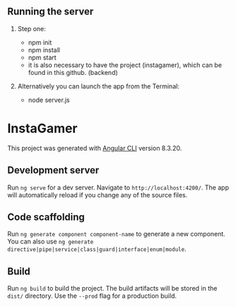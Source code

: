 ## Running the server

1) Step one:
    * npm init
    * npm install
    * npm start
    * it is also necessary to have the project (instagamer), which can be found in this github. (backend)

2) Alternatively you can launch the app from the Terminal:

    * node server.js

# InstaGamer

This project was generated with [Angular CLI](https://github.com/angular/angular-cli) version 8.3.20.

## Development server

Run `ng serve` for a dev server. Navigate to `http://localhost:4200/`. The app will automatically reload if you change any of the source files.

## Code scaffolding

Run `ng generate component component-name` to generate a new component. You can also use `ng generate directive|pipe|service|class|guard|interface|enum|module`.

## Build

Run `ng build` to build the project. The build artifacts will be stored in the `dist/` directory. Use the `--prod` flag for a production build.


